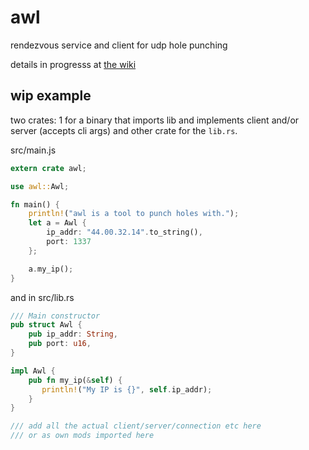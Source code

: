 # awl
rendezvous service and client for udp hole punching

details in progresss at [the wiki](https://github.com/jafow/awl/wiki/overview)

## wip example
two crates: 1 for a binary that imports lib and implements client and/or server
(accepts cli args)
and other crate for the `lib.rs`.

src/main.js

```rust
extern crate awl;

use awl::Awl;

fn main() {
    println!("awl is a tool to punch holes with.");
    let a = Awl {
        ip_addr: "44.00.32.14".to_string(),
        port: 1337
    };

    a.my_ip();
}
```

and in src/lib.rs
```rust
/// Main constructor
pub struct Awl {
    pub ip_addr: String,
    pub port: u16,
}

impl Awl {
    pub fn my_ip(&self) {
       println!("My IP is {}", self.ip_addr);
    }
}

/// add all the actual client/server/connection etc here
/// or as own mods imported here
```
